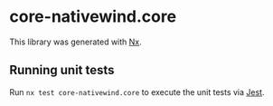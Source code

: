 # core-nativewind.core

This library was generated with [Nx](https://nx.dev).

## Running unit tests

Run `nx test core-nativewind.core` to execute the unit tests via [Jest](https://jestjs.io).
